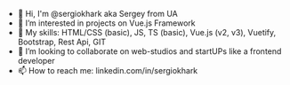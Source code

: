 - 👋 Hi, I'm @sergiokhark aka Sergey from UA
- 👀 I’m interested in projects on Vue.js Framework
- 🌱 My skills: HTML/CSS (basic), JS, TS (basic), Vue.js (v2, v3), Vuetify, Bootstrap, Rest Api, GIT
- 👯 I’m looking to collaborate on web-studios and startUPs like a frontend developer
- 📫 How to reach me: linkedin.com/in/sergiokhark
